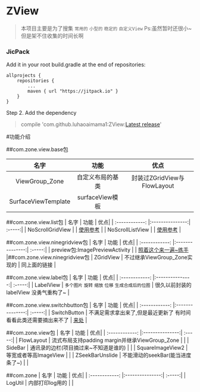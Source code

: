 # ZView
>本项目主要是为了搜集 `常用的` `小型的` `稳定的` `自定义View`
>Ps:虽然暂时还很小~ 但是架不住收集的时间长啊

### JicPack
Add it in your root build.gradle at the end of repositories:

```
allprojects {
    repositories {
        ...
        maven { url "https://jitpack.io" }
    }
}
```

Step 2. Add the dependency

> compile 'com.github.luhaoaimama1:ZView:[Latest release](https://github.com/luhaoaimama1/ZView/releases)'

#功能介绍

##com.zone.view.base包

| 名字 | 功能  | 优点|
| :------------: |:---------------:| :-----:|
| ViewGroup_Zone | 自定义布局的基类 | 封装过ZGridView与FlowLayout |
| SurfaceViewTemplate   | surfaceView模板 |  |

##com.zone.view.list包
| 名字 | 功能  | 优点|
| :------------: |:---------------:| :-----:|
| NoScrollGridView |  | [使用参考](https://github.com/luhaoaimama1/ZAdapter/blob/master/app/src/main/java/com/zone/zadapter/ScrollerGridActivity.java) |
| NoScrollListView   |  | [使用参考](https://github.com/luhaoaimama1/ZAdapter/blob/master/app/src/main/java/com/zone/zadapter/ScrollerListActivity.java) |

##com.zone.view.ninegridview包
| 名字 | 功能  | 优点|
| :------------: |:---------------:| :-----:|
| preview包:ImagePreviewActivity |  | [照着这个来一遍~练手](https://github.com/jeasonlzy/NineGridView) |##com.zone.view.ninegridview包
| ZGridView | 不过继承ViewGroup_Zone实现的 | 同上面的链接 |

##com.zone.view.label包
| 名字 | 功能  | 优点|
| :------------: |:---------------:| :-----:|
| LabelView | `多个图片` `旋转` `缩放` `位移` `生成合成后的位图` | 很久以前封装的labelView 没勇气重构了~ |

##com.zone.view.switchbutton包
| 名字 | 功能  | 优点|
| :------------: |:---------------:| :-----:|
| SwitchButton | 不满足需求拿出来了,但是最近更新了 有时间看看此类还需要摘出来不了 | [来处](https://github.com/kyleduo/SwitchButton) |

##com.zone.view包
| 名字 | 功能  | 优点|
| :------------: |:---------------:| :-----:|
| FlowLayout | 流式布局支持padding margin并继承ViewGroup_Zone | |
| SideBar | 通讯录的边栏(项目摘过来~不知道是谁的) | |
| SquareImageView2 | 等宽或者等高ImageView | |
| ZSeekBarUnslide | 不能滑动的seekBar(能当进度条了~) | |

##com.zone
| 名字 | 功能  | 优点|
| :------------: |:---------------:| :-----:|
| LogUtil | 内部打印log用的 | |